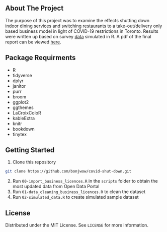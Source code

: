 ## About The Project

The purpose of this project was to examine the effects shutting down indoor dining services and switching restaurants to a take-out/delivery only based business model in light of COVID-19 restrictions in Toronto. Results were written up based on survey [data](https://github.com/bonjwow/covid-shut-down/blob/main/inputs/data/simulated_data.csv) simulated in R. A pdf of the final report can be viewed [here](https://github.com/bonjwow/covid-shut-down/blob/main/outputs/paper/paper.pdf).

## Package Requirments
* R
* tidyverse
* dplyr
* janitor
* purr
* broom
* ggplot2
* ggthemes
* LaCroixColoR
* kableExtra
* knitr
* bookdown
* tinytex

## Getting Started
1. Clone this repository
  ```sh
  git clone https://github.com/bonjwow/covid-shut-down.git
  ```
2. Run `00-import_business_licences.R` in the `scripts` folder to obtain the most updated data from Open Data Portal
3. Run `01-data_cleaning_business_licences.R` to clean the dataset
4. Run `02-simulated_data.R` to create simulated sample dataset

## License
Distributed under the MIT License. See `LICENSE` for more information.
